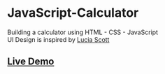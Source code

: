 # JavaScript-Calculator
Building a calculator using HTML - CSS - JavaScript  
UI Design is inspired by [Lucia Scott](https://dribbble.com/shots/14709020-Calculator)

## [Live Demo](https://rezalinusx.github.io/JavaScript-Calculator/)

